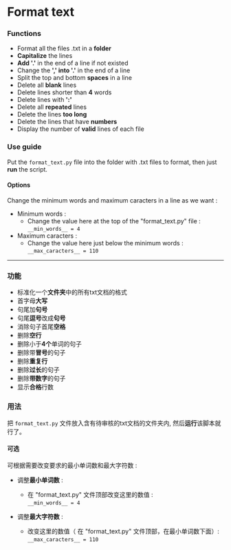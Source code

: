 # Format text

### Functions
* Format all the files .txt in a **folder**
* **Capitalize** the lines
* **Add '.'** in the end of a line if not existed
* Change the **',' into '.'** in the end of a line
* Split the top and bottom **spaces** in a line
* Delete all **blank** lines
* Delete lines shorter than **4** words
* Delete lines with **':'**
* Delete all **repeated** lines
* Delete the lines **too long**
* Delete the lines that have **numbers**
* Display the number of **valid** lines of each file

### Use guide
Put the ``format_text.py`` file into the folder with .txt files to format, then just **run** the script.
#### Options
Change the minimum words and maximum caracters in a line as we want : 
* Minimum words : 
  * Change the value here at the top of the "format_text.py" file : ``__min_words__ = 4``
* Maximum caracters :
  * Change the value here just below the minimum words : 
  ``__max_caracters__ = 110``

___________

### 功能
* 标准化一个**文件夹**中的所有txt文档的格式
* 首字母**大写**
* 句尾加**句号**
* 句尾**逗号**改成**句号**
* 消除句子首尾**空格**
* 删除**空行**
* 删除小于**4个**单词的句子
* 删除带**冒号**的句子
* 删除**重复行**
* 删除**过长**的句子
* 删除**带数字**的句子
* 显示**合格**行数

### 用法
把 ``format_text.py`` 文件放入含有待审核的txt文档的文件夹内, 然后**运行**该脚本就行了。

#### 可选
可根据需要改变要求的最小单词数和最大字符数 : 
* 调整**最小单词数** : 
  * 在 "format_text.py" 文件顶部改变这里的数值 : <br>
  ``__min_words__ = 4``


* 调整**最大字符数** :
  * 改变这里的数值（ 在 "format_text.py" 文件顶部，在最小单词数下面）: <br>
  ``__max_caracters__ = 110``